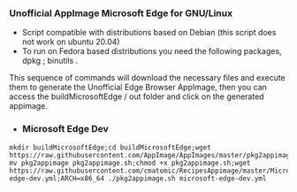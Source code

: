 ### Unofficial AppImage Microsoft Edge for GNU/Linux
* Script compatible  with distributions based on Debian (this script does not work on ubuntu 20.04)
* To run on Fedora based distributions you need the following packages, dpkg ; binutils .
  
This sequence of commands will download the necessary files and execute them to generate the Unofficial Edge Browser AppImage, then you can access the buildMicrosoftEdge / out folder and click on the generated appimage.

* ### Microsoft Edge Dev 
```
mkdir buildMicrosoftEdge;cd buildMicrosoftEdge;wget https://raw.githubusercontent.com/AppImage/AppImages/master/pkg2appimage; mv pkg2appimage pkg2appimage.sh;chmod +x pkg2appimage.sh;wget https://raw.githubusercontent.com/cmatomic/RecipesAppimage/master/MicrosoftEdgeAppImage/microsoft-edge-dev.yml;ARCH=x86_64 ./pkg2appimage.sh microsoft-edge-dev.yml

```
